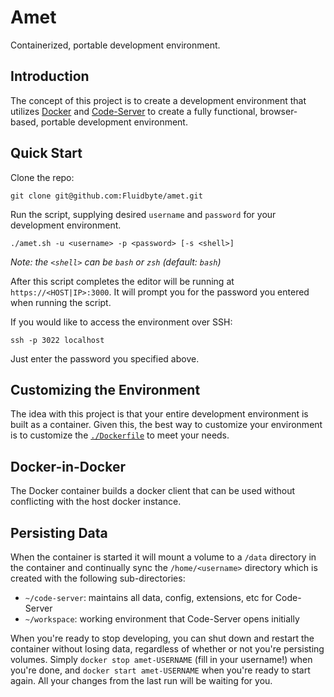 # Amet

Containerized, portable development environment.

## Introduction

The concept of this project is to create a development environment that utilizes [Docker](https://www.docker.com) 
and [Code-Server](https://github.com/codercom/code-server) to create a fully functional, browser-based, portable 
development environment.

## Quick Start

Clone the repo:

```
git clone git@github.com:Fluidbyte/amet.git
```

Run the script, supplying desired `username` and `password` for your development environment.

```shell
./amet.sh -u <username> -p <password> [-s <shell>]
```

_Note: the `<shell>` can be `bash` or `zsh` (default: `bash`)_

After this script completes the editor will be running at `https://<HOST|IP>:3000`. It will prompt 
you for the password you entered when running the script. 

If you would like to access the environment over SSH:

```shell
ssh -p 3022 localhost
```

Just enter the password you specified above.

## Customizing the Environment

The idea with this project is that your entire development environment is built as a container. Given this, 
the best way to customize your environment is to customize the [`./Dockerfile`](./Dockerfile) to meet your needs.

## Docker-in-Docker

The Docker container builds a docker client that can be used without conflicting with the host docker instance.

## Persisting Data

When the container is started it will mount a volume to a `/data` directory in the container and continually sync 
the `/home/<username>` directory which is created with the following sub-directories:

- `~/code-server`: maintains all data, config, extensions, etc for Code-Server
- `~/workspace`: working environment that Code-Server opens initially

When you're ready to stop developing, you can shut down and restart the container without losing data, regardless
of whether or not you're persisting volumes. Simply `docker stop amet-USERNAME` (fill in your username!) when you're
done, and `docker start amet-USERNAME` when you're ready to start again. All your changes from the last run will
be waiting for you.


